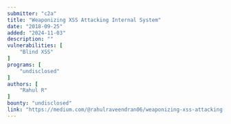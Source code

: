 ```yaml
---
submitter: "c2a"
title: "Weaponizing XSS Attacking Internal System"
date: "2018-09-25"
added: "2024-11-03"
description: ""
vulnerabilities: [
    "Blind XSS"
]
programs: [
    "undisclosed"
]
authors: [
    "Rahul R"
]
bounty: "undisclosed"
link: "https://medium.com/@rahulraveendran06/weaponizing-xss-attacking-internal-domains-d8ba1cbd106d"
---
```




